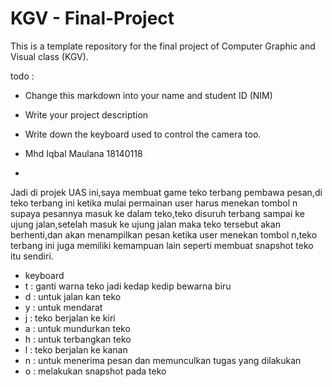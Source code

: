 # KGV - Final-Project
This is a template repository for the final project of Computer Graphic and Visual class (KGV).

todo :
- Change this markdown into your name and student ID (NIM)
- Write your project description
- Write down the keyboard used to control the camera too.

- Mhd Iqbal Maulana 18140118
- 
Jadi di projek UAS ini,saya membuat game teko terbang pembawa pesan,di teko terbang ini ketika mulai permainan user harus menekan tombol n supaya pesannya masuk ke dalam teko,teko disuruh terbang sampai ke ujung jalan,setelah masuk ke ujung jalan maka teko tersebut akan berhenti,dan akan menampilkan pesan ketika user menekan tombol n,teko terbang ini juga memiliki kemampuan lain seperti membuat snapshot teko itu sendiri.

- keyboard 
- t : ganti warna teko jadi kedap kedip bewarna biru
- d : untuk jalan kan teko
- y : untuk mendarat
- j : teko berjalan ke kiri
- a : untuk mundurkan teko
- h : untuk terbangkan teko
- l : teko berjalan ke kanan
- n : untuk menerima pesan dan memunculkan tugas yang dilakukan
- o : melakukan snapshot pada teko
